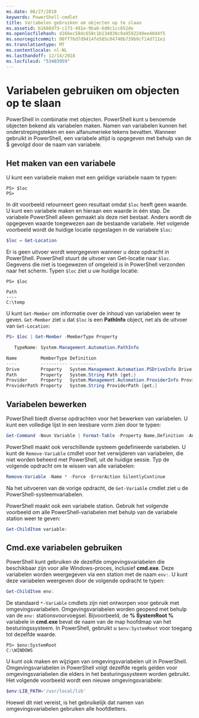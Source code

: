 ```yaml
---
ms.date: 08/27/2018
keywords: PowerShell-cmdlet
title: Variabelen gebruiken om objecten op te slaan
ms.assetid: b1688d73-c173-491e-9ba6-6d0c1cc852de
ms.openlocfilehash: d166ec58dc658c1b134030c9a9592249ee40d4f5
ms.sourcegitcommit: 00ff76d7d9414fe585c04740b739b9cf14d711e1
ms.translationtype: MT
ms.contentlocale: nl-NL
ms.lasthandoff: 12/14/2018
ms.locfileid: "53403959"
---
```

# <a name="using-variables-to-store-objects"></a>Variabelen gebruiken om objecten op te slaan

PowerShell in combinatie met objecten. PowerShell kunt u benoemde objecten bekend als variabelen maken.
Namen van variabelen kunnen het onderstrepingsteken en een alfanumerieke tekens bevatten. Wanneer gebruikt in PowerShell, een variabele altijd is opgegeven met behulp van de \$ gevolgd door de naam van variabele.

## <a name="creating-a-variable"></a>Het maken van een variabele

U kunt een variabele maken met een geldige variabele naam te typen:

```
PS> $loc
PS>
```

In dit voorbeeld retourneert geen resultaat omdat `$loc` heeft geen waarde. U kunt een variabele maken en hieraan een waarde in één stap. De variabele PowerShell alleen gemaakt als deze niet bestaat.
Anders wordt de opgegeven waarde toegewezen aan de bestaande variabele. Het volgende voorbeeld wordt de huidige locatie opgeslagen in de variabele `$loc`:

```powershell
$loc = Get-Location
```

Er is geen uitvoer wordt weergegeven wanneer u deze opdracht in PowerShell. PowerShell stuurt de uitvoer van Get-locatie naar `$loc`. Gegevens die niet is toegewezen of omgeleid is in PowerShell verzonden naar het scherm. Typen `$loc` ziet u uw huidige locatie:

```
PS> $loc

Path
----
C:\temp
```

U kunt `Get-Member` om informatie over de inhoud van variabelen weer te geven. `Get-Member` ziet u dat `$loc` is een **PathInfo** object, net als de uitvoer van `Get-Location`:

```powershell
PS> $loc | Get-Member -MemberType Property

   TypeName: System.Management.Automation.PathInfo

Name         MemberType Definition
----         ---------- ----------
Drive        Property   System.Management.Automation.PSDriveInfo Drive {get;}
Path         Property   System.String Path {get;}
Provider     Property   System.Management.Automation.ProviderInfo Provider {...
ProviderPath Property   System.String ProviderPath {get;}
```

## <a name="manipulating-variables"></a>Variabelen bewerken

PowerShell biedt diverse opdrachten voor het bewerken van variabelen. U kunt een volledige lijst in een leesbare vorm zien door te typen:

```powershell
Get-Command -Noun Variable | Format-Table -Property Name,Definition -AutoSize -Wrap
```

PowerShell maakt ook verschillende systeem gedefinieerde variabelen. U kunt de `Remove-Variable` cmdlet voor het verwijderen van variabelen, die niet worden beheerd met PowerShell, uit de huidige sessie. Typ de volgende opdracht om te wissen van alle variabelen:

```powershell
Remove-Variable -Name * -Force -ErrorAction SilentlyContinue
```

Na het uitvoeren van de vorige opdracht, de `Get-Variable` cmdlet ziet u de PowerShell-systeemvariabelen.

PowerShell maakt ook een variabele station. Gebruik het volgende voorbeeld om alle PowerShell-variabelen met behulp van de variabele station weer te geven:

```powershell
Get-ChildItem variable:
```

## <a name="using-cmdexe-variables"></a>Cmd.exe variabelen gebruiken

PowerShell kunt gebruiken de dezelfde omgevingsvariabelen die beschikbaar zijn voor alle Windows-proces, inclusief **cmd.exe**. Deze variabelen worden weergegeven via een station met de naam `env:`. U kunt deze variabelen weergeven door de volgende opdracht te typen:

```powershell
Get-ChildItem env:
```

De standaard `*-Variable` cmdlets zijn niet ontworpen voor gebruik met omgevingsvariabelen. Omgevingsvariabelen worden geopend met behulp van de `env:` stationsvoorvoegsel. Bijvoorbeeld, de **% SystemRoot %** variabele in **cmd.exe** bevat de naam van de map hoofdmap van het besturingssysteem. In PowerShell, gebruikt u `$env:SystemRoot` voor toegang tot dezelfde waarde.

```
PS> $env:SystemRoot
C:\WINDOWS
```

U kunt ook maken en wijzigen van omgevingsvariabelen uit in PowerShell. Omgevingsvariabelen in PowerShell volgt dezelfde regels gelden voor omgevingsvariabelen die elders in het besturingssysteem worden gebruikt. Het volgende voorbeeld wordt een nieuwe omgevingsvariabele:

```powershell
$env:LIB_PATH='/usr/local/lib'
```

Hoewel dit niet vereist, is het gebruikelijk dat namen van omgevingsvariabelen gebruiken alle hoofdletters.

